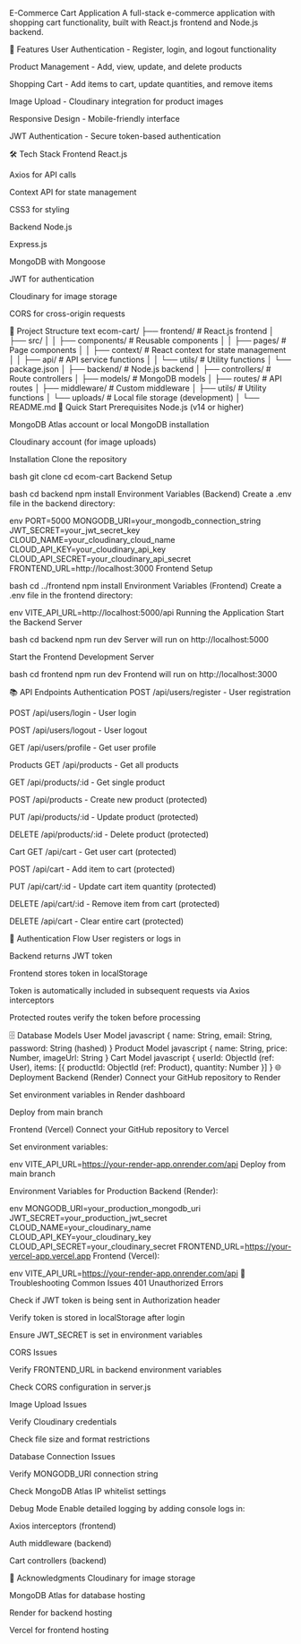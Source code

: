 E-Commerce Cart Application
A full-stack e-commerce application with shopping cart functionality, built with React.js frontend and Node.js backend.

🚀 Features
User Authentication - Register, login, and logout functionality

Product Management - Add, view, update, and delete products

Shopping Cart - Add items to cart, update quantities, and remove items

Image Upload - Cloudinary integration for product images

Responsive Design - Mobile-friendly interface

JWT Authentication - Secure token-based authentication

🛠️ Tech Stack
Frontend
React.js

Axios for API calls

Context API for state management

CSS3 for styling

Backend
Node.js

Express.js

MongoDB with Mongoose

JWT for authentication

Cloudinary for image storage

CORS for cross-origin requests

📁 Project Structure
text
ecom-cart/
├── frontend/                 # React.js frontend
│   ├── src/
│   │   ├── components/      # Reusable components
│   │   ├── pages/          # Page components
│   │   ├── context/        # React context for state management
│   │   ├── api/            # API service functions
│   │   └── utils/          # Utility functions
│   └── package.json
│
├── backend/                 # Node.js backend
│   ├── controllers/        # Route controllers
│   ├── models/            # MongoDB models
│   ├── routes/            # API routes
│   ├── middleware/        # Custom middleware
│   ├── utils/             # Utility functions
│   └── uploads/           # Local file storage (development)
│
└── README.md
🚀 Quick Start
Prerequisites
Node.js (v14 or higher)

MongoDB Atlas account or local MongoDB installation

Cloudinary account (for image uploads)

Installation
Clone the repository

bash
git clone <your-repo-url>
cd ecom-cart
Backend Setup

bash
cd backend
npm install
Environment Variables (Backend)
Create a .env file in the backend directory:

env
PORT=5000
MONGODB_URI=your_mongodb_connection_string
JWT_SECRET=your_jwt_secret_key
CLOUD_NAME=your_cloudinary_cloud_name
CLOUD_API_KEY=your_cloudinary_api_key
CLOUD_API_SECRET=your_cloudinary_api_secret
FRONTEND_URL=http://localhost:3000
Frontend Setup

bash
cd ../frontend
npm install
Environment Variables (Frontend)
Create a .env file in the frontend directory:

env
VITE_API_URL=http://localhost:5000/api
Running the Application
Start the Backend Server

bash
cd backend
npm run dev
Server will run on http://localhost:5000

Start the Frontend Development Server

bash
cd frontend
npm run dev
Frontend will run on http://localhost:3000

📚 API Endpoints
Authentication
POST /api/users/register - User registration

POST /api/users/login - User login

POST /api/users/logout - User logout

GET /api/users/profile - Get user profile

Products
GET /api/products - Get all products

GET /api/products/:id - Get single product

POST /api/products - Create new product (protected)

PUT /api/products/:id - Update product (protected)

DELETE /api/products/:id - Delete product (protected)

Cart
GET /api/cart - Get user cart (protected)

POST /api/cart - Add item to cart (protected)

PUT /api/cart/:id - Update cart item quantity (protected)

DELETE /api/cart/:id - Remove item from cart (protected)

DELETE /api/cart - Clear entire cart (protected)

🔐 Authentication Flow
User registers or logs in

Backend returns JWT token

Frontend stores token in localStorage

Token is automatically included in subsequent requests via Axios interceptors

Protected routes verify the token before processing

🗄️ Database Models
User Model
javascript
{
  name: String,
  email: String,
  password: String (hashed)
}
Product Model
javascript
{
  name: String,
  price: Number,
  imageUrl: String
}
Cart Model
javascript
{
  userId: ObjectId (ref: User),
  items: [{
    productId: ObjectId (ref: Product),
    quantity: Number
  }]
}
🌐 Deployment
Backend (Render)
Connect your GitHub repository to Render

Set environment variables in Render dashboard

Deploy from main branch

Frontend (Vercel)
Connect your GitHub repository to Vercel

Set environment variables:

env
VITE_API_URL=https://your-render-app.onrender.com/api
Deploy from main branch

Environment Variables for Production
Backend (Render):

env
MONGODB_URI=your_production_mongodb_uri
JWT_SECRET=your_production_jwt_secret
CLOUD_NAME=your_cloudinary_name
CLOUD_API_KEY=your_cloudinary_key
CLOUD_API_SECRET=your_cloudinary_secret
FRONTEND_URL=https://your-vercel-app.vercel.app
Frontend (Vercel):

env
VITE_API_URL=https://your-render-app.onrender.com/api
🐛 Troubleshooting
Common Issues
401 Unauthorized Errors

Check if JWT token is being sent in Authorization header

Verify token is stored in localStorage after login

Ensure JWT_SECRET is set in environment variables

CORS Issues

Verify FRONTEND_URL in backend environment variables

Check CORS configuration in server.js

Image Upload Issues

Verify Cloudinary credentials

Check file size and format restrictions

Database Connection Issues

Verify MONGODB_URI connection string

Check MongoDB Atlas IP whitelist settings

Debug Mode
Enable detailed logging by adding console logs in:

Axios interceptors (frontend)

Auth middleware (backend)

Cart controllers (backend)

🙏 Acknowledgments
Cloudinary for image storage

MongoDB Atlas for database hosting

Render for backend hosting

Vercel for frontend hosting

